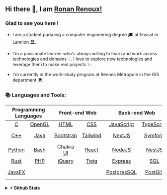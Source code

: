 ## Hi there 👋, I am [Ronan Renoux!](https://github.com/ronanren/)

### Glad to see you here !

- I am a student pursuing a computer engineering degree 🎓 at Enssat in Lannion 🏛. 

- I'm a passionate learner who's always willing to learn and work across technologies and domains 💡. I love to explore new technologies and leverage them to make real projects ✨. 

- I'm currently in the work-study program at Rennes Métropole in the GIS department 🌍.

### 📚 Languages and Tools:

<table align="center">
	<thead>
		<tr>
			<th colspan="2"><b>Programming Languages</b></th>
			<th colspan="2"><b>Front-end Web</b></th>
			<th colspan="2"><b>Back-end Web</b></th>
            <th colspan="1"><b>Blockchain</b></th>
            <th colspan="1"><b>Mobile</b></th>
            <th colspan="1"><b>Tools</b></th>
		</tr>
	</thead>
	<tbody>
		<tr>
			<td align="center"><a href="https://en.wikipedia.org/wiki/C_(programming_language)">C</a></td>
			<td align="center"><a href="https://www.opengl.org/">OpenGL</a></td>
			<td align="center"><a href="https://en.wikipedia.org/wiki/HTML">HTML</a></td>
			<td align="center"><a href="https://en.wikipedia.org/wiki/CSS">CSS</a></td>
			<td align="center"><a href="https://en.wikipedia.org/wiki/JavaScript">JavaScript</a></td>
			<td align="center"><a href="https://www.typescriptlang.org/">TypeScript</a></td>
			<td align="center"><a href="https://en.wikipedia.org/wiki/Solidity">Solidity</a></td>
            <td align="center"><a href="https://flutter.dev/">Flutter</a></td>
			<td align="center"><a href="https://git-scm.com/">Git</a></td>
		</tr>
		<tr>
            <td align="center"><a href="https://en.wikipedia.org/wiki/C%2B%2B">C++</a></td>
			<td align="center"><a href="https://en.wikipedia.org/wiki/Java_(programming_language)">Java</a></td>
			<td align="center"><a href="https://getbootstrap.com/">Bootstrap</a></td>
			<td align="center"><a href="https://tailwindcss.com/">Tailwind</a></td>
			<td align="center"><a href="https://nextjs.org/">NextJS</a></td>
			<td align="center"><a href="https://symfony.com/">Symfony</a></td>
			<td align="center"><a href="https://hardhat.org/">Hardhat</a></td>
            <td align="center"><a href="https://reactnative.dev/">React Native</a></td>
			<td align="center"><a href="https://www.docker.com/">Docker</a></td>
		</tr>
		<tr>
			<td align="center"><a href="https://www.python.org/">Python</a></td>
			<td align="center"><a href="https://en.wikipedia.org/wiki/Bash_(Unix_shell)">Bash</a></td>
			<td align="center"><a href="https://chakra-ui.com/">Chakra UI</a></td>
			<td align="center"><a href="https://react.dev/">React</a></td>
            <td align="center"><a href="https://nodejs.org/en/">NodeJS</a></td>
			<td align="center"><a href="https://nestjs.com/">NestJS</a></td>
			<td align="center"><a href="https://docs.ethers.org/v5/">Ethers.js</a></td>
            <td align="center"></td>
            <td align="center"><a href="https://en.wikipedia.org/wiki/Unix">Unix</a></td>
		</tr>
		<tr>
			<td align="center"><a href="https://en.wikipedia.org/wiki/Rust_(programming_language)">Rust</a></td>
			<td align="center"><a href="https://www.php.net/">PHP</a></td>
			<td align="center"><a href="https://jquery.com/">jQuery</a></td>
			<td align="center"><a href="https://twig.symfony.com/">Twig</a></td>
			<td align="center"><a href="https://expressjs.com/">Express</a></td>
			<td align="center"><a href="https://en.wikipedia.org/wiki/SQL">SQL</a></td>
			<td align="center"><a href="https://www.chaijs.com/">Chai</a></td>
			<td align="center"></td>
            		<td align="center"></td>
		</tr>
		<tr>
			<td align="center"><a href="https://openjfx.io/">JavaFX</a></td>
			<td align="center"></td>
			<td align="center"></td>
			<td align="center"></td>
			<td align="center"><a href="https://www.postgresql.org/">PostgresSQL</a></td>
			<td align="center"><a href="https://postgis.net/">PostGIS</a></td>
			<td align="center"><a href="https://docs.multiversx.com/developers/overview">Rust (MultiversX)</a></td>
			<td align="center"></td>
           		<td align="center"></td>
		</tr>
	</tbody>
</table>

<details>	
  <summary><b>⚡ Github Stats</b></summary>
  <img height="220px" src="https://github-readme-stats.vercel.app/api?username=ronanren&theme=gotham&show_icons=true&hide_border=true&&count_private=true&include_all_commits=true" />
    
</details>
 

